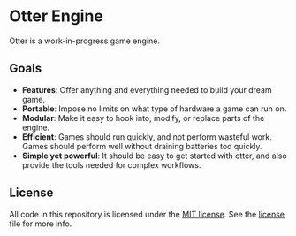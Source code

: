 # Otter Engine

Otter is a work-in-progress game engine.

## Goals

* **Features**: Offer anything and everything needed to build your dream game.
* **Portable**: Impose no limits on what type of hardware a game can run on.
* **Modular**: Make it easy to hook into, modify, or replace parts of the engine.
* **Efficient**: Games should run quickly, and not perform wasteful work. Games
should perform well without draining batteries too quickly.
* **Simple yet powerful**: It should be easy to get started with otter,
and also provide the tools needed for complex workflows.

## License

All code in this repository is licensed under the
[MIT license](http://opensource.org/licenses/MIT).
See the [license](LICENSE) file for more info.
